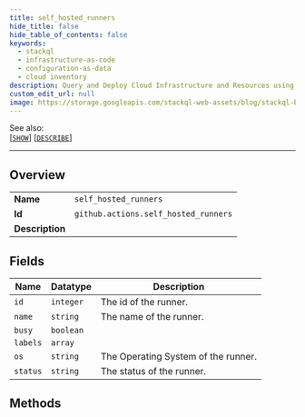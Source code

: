 ```yaml
---
title: self_hosted_runners
hide_title: false
hide_table_of_contents: false
keywords:
  - stackql
  - infrastructure-as-code
  - configuration-as-data
  - cloud inventory
description: Query and Deploy Cloud Infrastructure and Resources using SQL
custom_edit_url: null
image: https://storage.googleapis.com/stackql-web-assets/blog/stackql-blog-post-featured-image.png
---
```

  
    
See also:   
[[` SHOW `]](/docs/language-spec/show) [[` DESCRIBE `]](/docs/language-spec/describe)  
* * * 
## Overview
<table><tbody>
<tr><td><b>Name</b></td><td><code>self_hosted_runners</code></td></tr>
<tr><td><b>Id</b></td><td><code>github.actions.self_hosted_runners</code></td></tr>
<tr><td><b>Description</b></td><td></td></tr>
</tbody></table>

## Fields
| Name | Datatype | Description |
| ---- | -------- | ----------- |
| `id` | `integer` | The id of the runner. |
| `name` | `string` | The name of the runner. |
| `busy` | `boolean` |  |
| `labels` | `array` |  |
| `os` | `string` | The Operating System of the runner. |
| `status` | `string` | The status of the runner. |
## Methods
